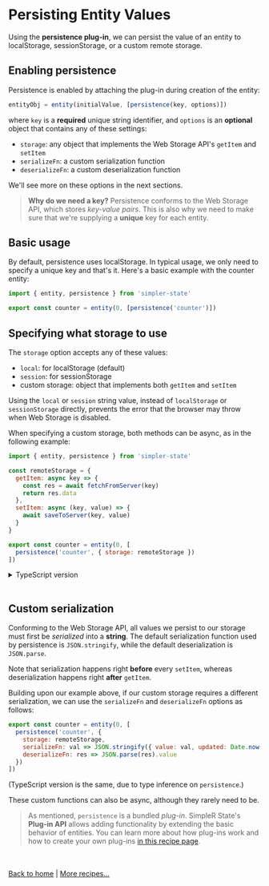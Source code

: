 # Persisting Entity Values

Using the __persistence plug-in__, we can persist the value of an entity to localStorage, sessionStorage, or a custom remote storage.

## Enabling persistence

Persistence is enabled by attaching the plug-in during creation of the entity:
```js
entityObj = entity(initialValue, [persistence(key, options)])
```
where `key` is a __required__ unique string identifier, and `options` is an __optional__ object that contains any of these settings:

- `storage`: any object that implements the Web Storage API's `getItem` and `setItem`
- `serializeFn`: a custom serialization function
- `deserializeFn`: a custom deserialization function

We'll see more on these options in the next sections.

> __Why do we need a key?__ Persistence conforms to the Web Storage API, which stores _key-value pairs_. This is also why we need to make sure that we're supplying a __unique__ key for each entity. 

## Basic usage

By default, persistence uses localStorage. In typical usage, we only need to specify a unique key and that's it. Here's a basic example with the counter entity:

```js
import { entity, persistence } from 'simpler-state'

export const counter = entity(0, [persistence('counter')])
```


## Specifying what storage to use

The `storage` option accepts any of these values:
- `local`: for localStorage (default)
- `session`: for sessionStorage
- custom storage: object that implements both `getItem` and `setItem`

Using the `local` or `session` string value, instead of `localStorage` or `sessionStorage` directly, prevents the error that the browser may throw when Web Storage is disabled.

When specifying a custom storage, both methods can be async, as in the following example:
```js
import { entity, persistence } from 'simpler-state'

const remoteStorage = {
  getItem: async key => {
    const res = await fetchFromServer(key)
    return res.data
  },
  setItem: async (key, value) => {
    await saveToServer(key, value)
  }
}

export const counter = entity(0, [
  persistence('counter', { storage: remoteStorage })
])
```

<details>
  <summary>TypeScript version</summary><br/>

```ts
import { entity, persistence, Storage } from 'simpler-state'
//                      👇
const remoteStorage: Storage = {
  getItem: async key => {
    const res = await fetchFromServer(key)
    return res.data
  },
  setItem: async (key, value) => {
    await saveToServer(key, value)
  }
}

export const counter = entity(0, [
  persistence('counter', { storage: remoteStorage })
])
```
Explicitly typing the custom storage as `Storage` allows type inference to take care of the rest of the typings inside our implementation of the `getItem` and `setItem` methods.

</details><br />


## Custom serialization

Conforming to the Web Storage API, all values we persist to our storage must first be _serialized_ into a __string__. The default serialization function used by persistence is `JSON.stringify`, while the default deserialization is `JSON.parse`.

Note that serialization happens right __before__ every `setItem`, whereas deserialization happens right __after__ `getItem`.

Building upon our example above, if our custom storage requires a different serialization, we can use the `serializeFn` and `deserializeFn` options as follows:
```js
export const counter = entity(0, [
  persistence('counter', {
    storage: remoteStorage,
    serializeFn: val => JSON.stringify({ value: val, updated: Date.now() }),
    deserializeFn: res => JSON.parse(res).value
  })
])
```
(TypeScript version is the same, due to type inference on `persistence`.)

These custom functions can also be async, although they rarely need to be.

> As mentioned, `persistence` is a bundled _plug-in_. SimpleR State's __Plug-in API__ allows adding functionality by extending the basic behavior of entities. You can learn more about how plug-ins work and how to create your own plug-ins [in this recipe page](recipe-plugins.html).

<br /><br />
[Back to home](index.html) | [More recipes...](recipes.html)